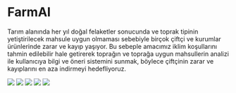 # FarmAI

Tarım alanında her yıl doğal felaketler sonucunda ve toprak tipinin yetiştirilecek mahsule uygun olmaması sebebiyle birçok çiftçi ve kurumlar ürünlerinde zarar ve kayıp yaşıyor. Bu sebeple amacımız iklim koşullarını tahmin edilebilir hale getirerek toprağın ve toprağa uygun mahsullerin analizi ile kullanıcıya bilgi ve öneri sistemini sunmak, böylece çiftçinin zarar ve kayıplarını en aza indirmeyi hedefliyoruz.

<img src="https://github.com/Berkkucukk/FarmAI-Backend/blob/main/Images/caf040ea-b559-4425-8d02-a3191e1c0c69.jpeg" width="auto">
<img src="https://github.com/Berkkucukk/FarmAI-Backend/blob/main/Images/c2b4eb1b-e8c5-41be-94d2-c0536ec85f54.jpeg" width="auto">
<img src="https://github.com/Berkkucukk/FarmAI-Backend/blob/main/Images/e1a10359-a5c0-4041-8e87-250cc9ff00d9.jpeg" width="auto">
<img src="https://github.com/Berkkucukk/FarmAI-Backend/blob/main/Images/f6680c05-e289-4190-9c28-0946dc872bbb.jpeg" width="auto">
<img src="https://github.com/Berkkucukk/FarmAI-Backend/blob/main/Images/6fa8f7a9-3b44-4d61-bc96-0303f2c632b8.jpeg" width="auto">

